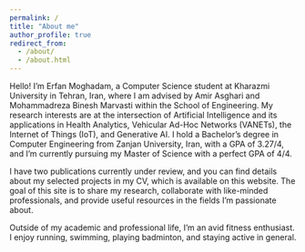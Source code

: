 ```yaml
---
permalink: /
title: "About me"
author_profile: true
redirect_from: 
  - /about/
  - /about.html
---
```


Hello! I’m Erfan Moghadam, a Computer Science student at Kharazmi University in Tehran, Iran, where I am advised by Amir Asghari and Mohammadreza Binesh Marvasti within the School of Engineering. My research interests are at the intersection of Artificial Intelligence and its applications in Health Analytics, Vehicular Ad-Hoc Networks (VANETs), the Internet of Things (IoT), and Generative AI. I hold a Bachelor’s degree in Computer Engineering from Zanjan University, Iran, with a GPA of 3.27/4, and I’m currently pursuing my Master of Science with a perfect GPA of 4/4.

I have two publications currently under review, and you can find details about my selected projects in my CV, which is available on this website. The goal of this site is to share my research, collaborate with like-minded professionals, and provide useful resources in the fields I’m passionate about.

Outside of my academic and professional life, I’m an avid fitness enthusiast. I enjoy running, swimming, playing badminton, and staying active in general.
